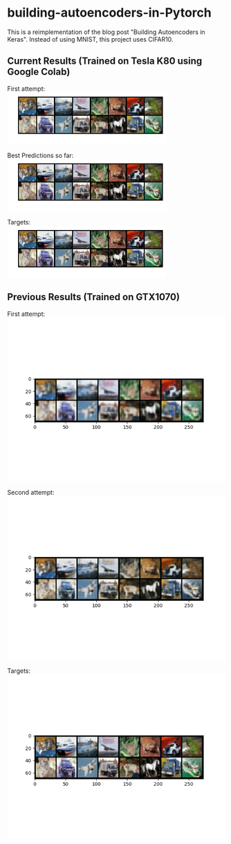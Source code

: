# building-autoencoders-in-Pytorch
This is a reimplementation of the blog post "Building Autoencoders in Keras". Instead of using MNIST, this project uses CIFAR10.

## Current Results (Trained on Tesla K80 using Google Colab)
First attempt:  
![decode](/weights/colab_predictions.png)

Best Predictions so far:  
![decode](/weights/colab_predictions2.png)

Targets:  
![target](/weights/colab_tar.png)

## Previous Results (Trained on GTX1070)
First attempt:  
![decode](/weights/decoded_img.png)

Second attempt:  
![decode](/weights/decoded_img2.png)

Targets:  
![decode](/weights/target.png)
